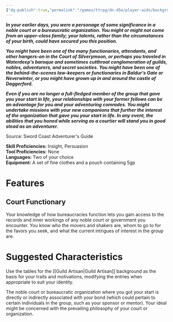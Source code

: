 ```yaml
---
{"dg-publish":true,"permalink":"/games/ttrpg/dn-d5e/player-aids/backgrounds/courtier/","tags":["TTRPG/DND/5e"],"noteIcon":""}
---
```



**_In your earlier days, you were a personage of some significance in a noble court or a bureaucratic organization. You might or might not come from an upper-class family; your talents, rather than the circumstances of your birth, could have secured you this position._**

_**You might have been one of the many functionaries, attendants, and other hangers-on in the Court of Silverymoon, or perhaps you traveled in Waterdeep's baroque and sometimes cutthroat conglomeration of guilds, nobles, adventurers, and secret societies. You might have been one of the behind-the-scenes law-keepers or functionaries in Baldur's Gate or Neverwinter, or you might have grown up in and around the castle of Daggerford.**_

**_Even if you are no longer a full-fledged member of the group that gave you your start in life, your relationships with your former fellows can be an advantage for you and your adventuring comrades. You might undertake missions with your new companions that further the interest of the organization that gave you your start in life. In any event, the abilities that you honed while serving as a courtier will stand you in good stead as an adventurer._**

Source: Sword Coast Adventurer's Guide

**Skill Proficiencies:** Insight, Persuasion  
**Tool Proficiencies:** None  
**Languages:** Two of your choice  
**Equipment:** A set of fine clothes and a pouch containing 5gp

# Features

## Court Functionary

Your knowledge of how bureaucracies function lets you gain access to the records and inner workings of any noble court or government you encounter. You know who the movers and shakers are, whom to go to for the favors you seek, and what the current intrigues of interest in the group are.

# Suggested Characteristics

Use the tables for the [[Guild Artisan\|Guild Artisan]] background as the basis for your traits and motivations, modifying the entries when appropriate to suit your identity.

The noble court or bureaucratic organization where you got your start is directly or indirectly associated with your bond (which could pertain to certain individuals in the group, such as your sponsor or mentor). Your ideal might be concerned with the prevailing philosophy of your court or organization.

